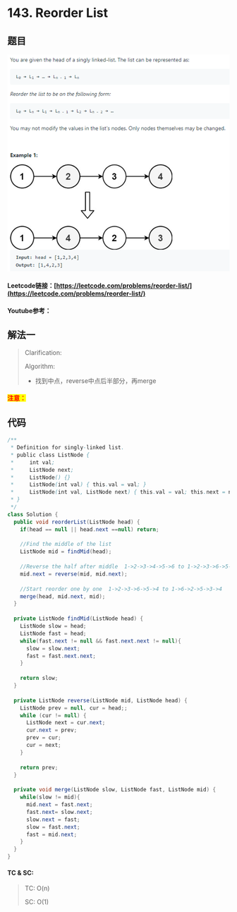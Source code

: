# 143. Reorder List

## 题目

![](<../../.gitbook/assets/image (44).png>)

#### Leetcode链接：[https://leetcode.com/problems/reorder-list/](https://leetcode.com/problems/reorder-list/)

#### Youtube参考：

## 解法一

> Clarification:&#x20;
>
> Algorithm:&#x20;
>
> * 找到中点，reverse中点后半部分，再merge

#### <mark style="color:red;">注意：</mark>

## 代码

```java
/**
 * Definition for singly-linked list.
 * public class ListNode {
 *     int val;
 *     ListNode next;
 *     ListNode() {}
 *     ListNode(int val) { this.val = val; }
 *     ListNode(int val, ListNode next) { this.val = val; this.next = next; }
 * }
 */
class Solution {
  public void reorderList(ListNode head) {
    if(head == null || head.next ==null) return;

    //Find the middle of the list
    ListNode mid = findMid(head);

    //Reverse the half after middle  1->2->3->4->5->6 to 1->2->3->6->5->4
    mid.next = reverse(mid, mid.next);

    //Start reorder one by one  1->2->3->6->5->4 to 1->6->2->5->3->4
    merge(head, mid.next, mid);
  }

  private ListNode findMid(ListNode head) {
    ListNode slow = head;
    ListNode fast = head;
    while(fast.next != null && fast.next.next != null){
      slow = slow.next;
      fast = fast.next.next;
    }

    return slow;
  }

  private ListNode reverse(ListNode mid, ListNode head) {
    ListNode prev = null, cur = head;;
    while (cur != null) {
      ListNode next = cur.next;
      cur.next = prev;
      prev = cur;
      cur = next;
    }

    return prev;
  }

  private void merge(ListNode slow, ListNode fast, ListNode mid) {
    while(slow != mid){
      mid.next = fast.next;
      fast.next= slow.next;
      slow.next = fast;
      slow = fast.next;
      fast = mid.next;
    }
  }
}
```

#### TC & SC:&#x20;

> TC: O(n)
>
> SC: O(1)
